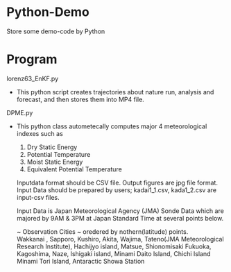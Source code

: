 # Python-Demo
Store some demo-code by Python

# Program 
lorenz63_EnKF.py
 - This python script creates trajectories about nature run, analysis and forecast, and then stores them into MP4 file.


DPME.py
 - This python class autometecally computes major 4 meteorological indexes such as
 
   1. Dry Static Energy               
   2. Potential Temperature            
   3. Moist Static Energy              
   4. Equivalent Potential Temperature 

   Inputdata format should be CSV file. Output figures are jpg file format.
   Input Data should be prepared by users; kadai1_1.csv, kada1_2.csv are input-csv files. 
   
   Input Data is Japan Meteorological Agency (JMA)  Sonde Data which are majored by 9AM & 3PM at Japan Standard Time 
   at several points below. 
    
    ~ Observation Cities ~ oredered by nothern(latitude) points.    
    Wakkanai , Sapporo, Kushiro, Akita, Wajima, Tateno(JMA Meteorological Research Institute), Hachijyo island, Matsue, Shionomisaki
    Fukuoka, Kagoshima, Naze, Ishigaki island, Minami Daito Island, Chichi Island Minami Tori Island, Antaractic Showa Station

   
